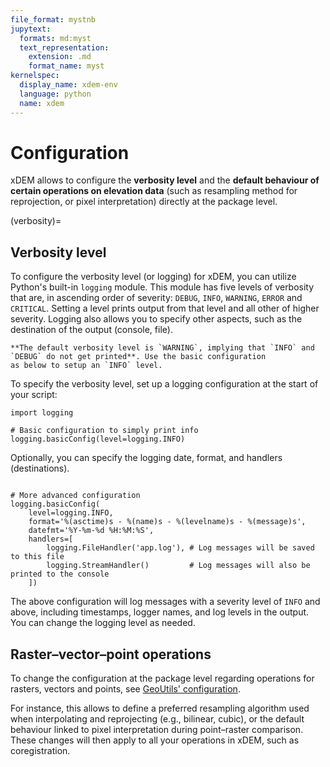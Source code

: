 ```yaml
---
file_format: mystnb
jupytext:
  formats: md:myst
  text_representation:
    extension: .md
    format_name: myst
kernelspec:
  display_name: xdem-env
  language: python
  name: xdem
---
```

# Configuration

xDEM allows to configure the **verbosity level** and the **default behaviour of certain operations on elevation data** (such as
resampling method for reprojection, or pixel interpretation) directly at the package level.

(verbosity)=
## Verbosity level

To configure the verbosity level (or logging) for xDEM, you can utilize Python's built-in `logging` module. This module
has five levels of verbosity that are, in ascending order of severity: `DEBUG`, `INFO`, `WARNING`, `ERROR` and `CRITICAL`. 
Setting a level prints output from that level and all other of higher severity. Logging also allows you to specify other aspects,
such as the destination of the output (console, file).

```{important}
**The default verbosity level is `WARNING`, implying that `INFO` and `DEBUG` do not get printed**. Use the basic configuration
as below to setup an `INFO` level.
```

To specify the verbosity level, set up a logging configuration at the start of your script:

```{code-cell} ipython3
import logging

# Basic configuration to simply print info
logging.basicConfig(level=logging.INFO)
```

Optionally, you can specify the logging date, format, and handlers (destinations).

```{code-cell} ipython3

# More advanced configuration
logging.basicConfig(
    level=logging.INFO,
    format='%(asctime)s - %(name)s - %(levelname)s - %(message)s',
    datefmt='%Y-%m-%d %H:%M:%S',
    handlers=[
        logging.FileHandler('app.log'), # Log messages will be saved to this file
        logging.StreamHandler()         # Log messages will also be printed to the console
    ])
```

The above configuration will log messages with a severity level of `INFO` and above, including timestamps, logger names, and
log levels in the output. You can change the logging level as needed.


## Raster–vector–point operations

To change the configuration at the package level regarding operations for rasters, vectors and points, see
[GeoUtils' configuration](https://geoutils.readthedocs.io/en/stable/config.html).

For instance, this allows to define a preferred resampling algorithm used when interpolating and reprojecting
(e.g., bilinear, cubic), or the default behaviour linked to pixel interpretation during point–raster comparison.
These changes will then apply to all your operations in xDEM, such as coregistration.
